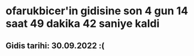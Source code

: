 # ofarukbicer'in gidisine son 4 gun 14 saat 49 dakika 42 saniye kaldi

## Gidis tarihi: 30.09.2022 :(